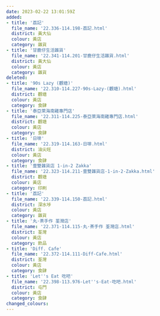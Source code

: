 ```yaml
---
date: 2023-02-22 13:01:59Z
added:
- title: '荔記'
  file_name: '22.336-114.198-荔記.html'
  district: 黃大仙
  colour: 黃店
  category: 雜貨
- title: '甘鹿仔生活雜貨'
  file_name: '22.341-114.201-甘鹿仔生活雜貨.html'
  district: 黃大仙
  colour: 黃店
  category: 雜貨
deleted:
- title: '90s Lazy (觀塘)'
  file_name: '22.310-114.227-90s-Lazy-(觀塘).html'
  district: 觀塘
  colour: 黃店
  category: 食肆
- title: '泰亞萊海南雞專門店'
  file_name: '22.311-114.225-泰亞萊海南雞專門店.html'
  district: 觀塘
  colour: 黃店
  category: 食肆
- title: '日啡'
  file_name: '22.319-114.163-日啡.html'
  district: 油尖旺
  colour: 黃店
  category: 食肆
- title: '壹雙雜貨店 1-in-2 Zakka'
  file_name: '22.323-114.211-壹雙雜貨店-1-in-2-Zakka.html'
  district: 觀塘
  colour: 黃店
  category: 印刷
- title: '荔記'
  file_name: '22.339-114.150-荔記.html'
  district: 深水埗
  colour: 黃店
  category: 雜貨
- title: '丸·茶手作 荃灣店'
  file_name: '22.371-114.115-丸·茶手作 荃灣店.html'
  district: 荃灣
  colour: 黃店
  category: 飲品
- title: 'Diff. Cafe'
  file_name: '22.372-114.111-Diff-Cafe.html'
  district: 荃灣
  colour: 黃店
  category: 食肆
- title: 'Let''s Eat 吃吧'
  file_name: '22.398-113.976-Let''s-Eat-吃吧.html'
  district: 屯門
  colour: 黃店
  category: 食肆
changed_colours:
---
```

